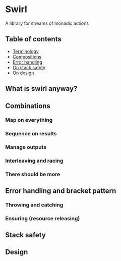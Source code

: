 <!-- idris
module README

import Data.Swirl

%default total
-->

# Swirl

A library for streams of monadic actions

## Table of contents

* [Terminology](#what-is-swirl-anyway)
* [Compositions](#combinations)
* [Error handling](#error-handling-and-bracket-pattern)
* [On stack safety](#stack-safety)
* [On design](#design)

## What is swirl anyway?

## Combinations

### Map on everything

### Sequence on results

### Manage outputs

### Interleaving and racing

### There should be more

## Error handling and bracket pattern

### Throwing and catching

### Ensuring (resource releasing)

<!-- don't forget mentioning breaking actions like `System.die` -->

## Stack safety

## Design

<!-- credits for design to fs2 and GHC's streams -->

<!-- can swirls be run in parallel? -->

<!-- can swirls hold asynchrony? -->
